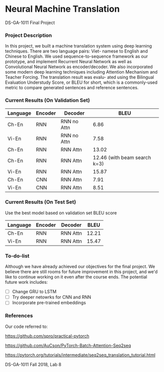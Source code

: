 # Neural Machine Translation

DS-GA-1011 Final Project

### Project Description

In this project, we built a machine translation system using deep learning techniques. There are two language pairs: Viet- namese to English and Chinese to English. We used sequence-to-sequence framework as our prototype, and implement Recurrent Neural Network as well as Convolutional Neural Network as encoder/decoder. We also incorporated some modern deep learning techniques including Attention Mechanism and Teacher Forcing. The translation result was evalu- ated using the Bilingual Evaluation Understudy Score, or BLEU for short, which is a commonly-used metric to compare generated sentences and reference sentences.


### Current Results (On Validation Set)

| Language  | Encoder | Decoder | BLEU |
| ------------- | ------------- |------------- | ------------- |
| Ch-En  | RNN | RNN no Attn | 6.86 |
| Vi-En  | RNN | RNN no Attn | 7.58 |
| Ch-En  | RNN | RNN Attn | 13.02 |
| Ch-En  | RNN | RNN Attn | 12.46 (with beam search k=3)|
| Vi-En  | RNN | RNN Attn | 15.87 |
| Ch-En  | CNN | RNN Attn | 7.91 |
| Vi-En  | CNN  | RNN Attn | 8.51 |

### Current Results (On Test Set)
Use the best model based on validation set BLEU score

| Language  | Encoder | Decoder | BLEU |
| ------------- | ------------- |------------- | ------------- |
| Ch-En  | RNN | RNN Attn | 12.21 |
| Vi-En  | RNN | RNN Attn | 15.47 |

### To-do-list

Although we have already achieved our objectives for the final project. We believe there are still rooms for future improvement in this project, and we'd like to continue working on it even after the course ends. The potential future work includes:  

- [ ] Change GRU to LSTM
- [ ] Try deeper netowrks for CNN and RNN
- [ ] Incorporate pre-trained embeddings

### References

Our code referred to: 

https://github.com/spro/practical-pytorch

https://github.com/AuCson/PyTorch-Batch-Attention-Seq2seq

https://pytorch.org/tutorials/intermediate/seq2seq_translation_tutorial.html

DS-GA-1011 Fall 2018, Lab 8



